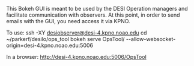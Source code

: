 This Bokeh GUI is meant to be used by the DESI Operation managers and facilitate communication with observers. At this point, in order to send emails with the GUI, you need access it via KPNO.

To use:
ssh -XY desiobserver@desi-4.kpno.noao.edu
cd ~/parkerf/desilo/ops_tool
bokeh serve OpsTool/ --allow-websocket-origin=desi-4.kpno.noao.edu:5006

In a browser: http://desi-4.kpno.noao.edu:5006/OpsTool
